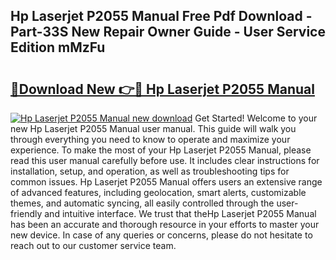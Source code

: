## Hp Laserjet P2055 Manual Free Pdf Download - Part-33S New Repair Owner Guide - User Service Edition mMzFu

# <h2><a href="http://bc19612.oget.top/?id=Hp+Laserjet+P2055+Manual">🔗Download New 👉🔴 Hp Laserjet P2055 Manual</a></h2>

[![Hp Laserjet P2055 Manual new download](https://i.imgur.com/5g1atiW.png)](http://bc19612.oget.top/?id=Hp+Laserjet+P2055+Manual)
Get Started! Welcome to your new Hp Laserjet P2055 Manual user manual. This guide will walk you through everything you need to know to operate and maximize your experience. To make the most of your Hp Laserjet P2055 Manual, please read this user manual carefully before use. It includes clear instructions for installation, setup, and operation, as well as troubleshooting tips for common issues. Hp Laserjet P2055 Manual offers users an extensive range of advanced features, including geolocation, smart alerts, customizable themes, and automatic syncing, all easily controlled through the user-friendly and intuitive interface. We trust that theHp Laserjet P2055 Manual has been an accurate and thorough resource in your efforts to master your new device. In case of any queries or concerns, please do not hesitate to reach out to our customer service team.
